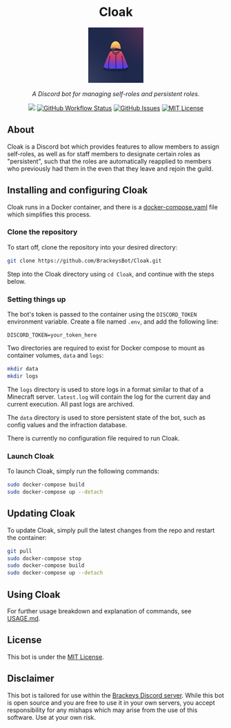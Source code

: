 <h1 align="center">Cloak</h1>
<p align="center"><img src="icon.png" width="128"></p>
<p align="center"><i>A Discord bot for managing self-roles and persistent roles.</i></p>
<p align="center">
<a href="https://github.com/BrackeysBot/Cloak/releases"><img src="https://img.shields.io/github/v/release/BrackeysBot/Cloak?include_prereleases"></a>
<a href="https://github.com/BrackeysBot/Cloak/actions?query=workflow%3A%22.NET%22"><img src="https://img.shields.io/github/workflow/status/BrackeysBot/Cloak/.NET" alt="GitHub Workflow Status" title="GitHub Workflow Status"></a>
<a href="https://github.com/BrackeysBot/Cloak/issues"><img src="https://img.shields.io/github/issues/BrackeysBot/Cloak" alt="GitHub Issues" title="GitHub Issues"></a>
<a href="https://github.com/BrackeysBot/Cloak/blob/main/LICENSE.md"><img src="https://img.shields.io/github/license/BrackeysBot/Cloak" alt="MIT License" title="MIT License"></a>
</p>

## About
Cloak is a Discord bot which provides features to allow members to assign self-roles, as well as for staff members to designate certain roles as "persistent",
such that the roles are automatically reapplied to members who previously had them in the even that they leave and rejoin the guild.

## Installing and configuring Cloak 
Cloak runs in a Docker container, and there is a [docker-compose.yaml](docker-compose.yaml) file which simplifies this process.

### Clone the repository
To start off, clone the repository into your desired directory:
```bash
git clone https://github.com/BrackeysBot/Cloak.git
```
Step into the Cloak directory using `cd Cloak`, and continue with the steps below.

### Setting things up
The bot's token is passed to the container using the `DISCORD_TOKEN` environment variable. Create a file named `.env`, and add the following line:
```
DISCORD_TOKEN=your_token_here
```

Two directories are required to exist for Docker compose to mount as container volumes, `data` and `logs`:
```bash
mkdir data
mkdir logs
```
The `logs` directory is used to store logs in a format similar to that of a Minecraft server. `latest.log` will contain the log for the current day and current execution. All past logs are archived.

The `data` directory is used to store persistent state of the bot, such as config values and the infraction database.

There is currently no configuration file required to run Cloak.

### Launch Cloak
To launch Cloak, simply run the following commands:
```bash
sudo docker-compose build
sudo docker-compose up --detach
```

## Updating Cloak
To update Cloak, simply pull the latest changes from the repo and restart the container:
```bash
git pull
sudo docker-compose stop
sudo docker-compose build
sudo docker-compose up --detach
```

## Using Cloak
For further usage breakdown and explanation of commands, see [USAGE.md](USAGE.md).

## License
This bot is under the [MIT License](LICENSE.md).

## Disclaimer
This bot is tailored for use within the [Brackeys Discord server](https://discord.gg/brackeys). While this bot is open source and you are free to use it in your own servers, you accept responsibility for any mishaps which may arise from the use of this software. Use at your own risk.
